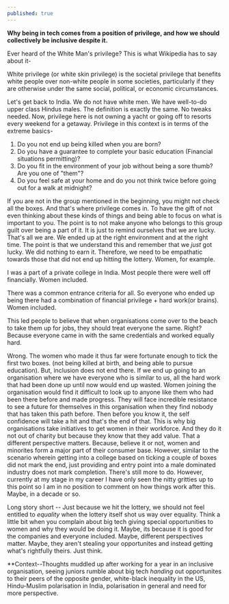 ```yaml
---
published: true
---
```


**Why being in tech comes from a position of privilege, and how we should collectively be inclusive despite it.**

Ever heard of the White Man's privilege? This is what Wikipedia has to say about it-

White privilege (or white skin privilege) is the societal privilege that benefits white people over non-white people in some societies, particularly if they are otherwise under the same social, political, or economic circumstances.

Let's get back to India. We do not have white men. We have well-to-do upper class Hindus males. The definition is exactly the same. No tweaks needed.
Now, privilege here is not owning a yacht or going off to resorts every weekend for a getaway. Privilege in this context is in terms of the extreme basics-

1. Do you not end up being killed when you are born?
2. Do you have a guarantee to complete your basic education (Financial situations permitting)?
3. Do you fit in the environment of your job without being a sore thumb? Are you one of "them"?
4. Do you feel safe at your home and do you not think twice before going out for a walk at midnight?

If you are not in the group mentioned in the beginning, you might not check all the boxes. And that's where privilege comes in. To have the gift of not even thinking
about these kinds of things and being able to focus on what is important to you.
The point is to not make anyone who belongs to this group guilt over being a part of it. It is just to remind ourselves that we are lucky. That's all we are. We ended up at the right environment and
at the right time. The point is that we understand this and remember that we *just* got lucky. We did nothing to earn it. Therefore, we need to be empathatic towards
those that did not end up hitting the lottery. Women, for example.

I was a part of a private college in India. Most people there were well off financially. Women included. 

There was a common entrance criteria for all. So everyone
who ended up being there had a combination of financial privilege + hard work(or brains). Women included.
 
This led people to believe that when organisations come
over to the beach to take them up for jobs, they should treat everyone the same. Right? Because everyone came in with the same credentials and worked equally hard.


Wrong. The women who made it thus far were fortunate enough to tick the first two boxes. (not being killed at birth, and being able to pursue education). But, 
inclusion does not end there. If we end up going to an organisation where we have everyone who is similar to us, all the hard work that had been done up until now 
would end up wasted. Women joining the organisation would find it difficult to look up to anyone like them who had been there before and made progress. They will
face incredible resistance to see a future for themselves in this organisation when they find nobody that has taken this path before. Then before you know it, the 
self confidence will take a hit and that's the end of that. This is why big organisations take initiatives to get women in their workforce. And they do it not out
of charity but because they know that they add value. That a different perspective matters. Because, believe it or not, women and minorites form a major part 
of their consumer base. However, similar to the scenario wherein getting into a college based on ticking a couple of boxes did not mark the end, just providing
and entry point into a male dominated industry does not mark completion. There's still more to do. However, currently at my stage in my career I have only seen
the nitty gritties up to this point so I am in no position to comment on how things work after this. Maybe, in a decade or so.

Long story short -- Just because we hit the lottery, we should not feel entitled to *equality* when the lottery itself shot us way over equality. Think a little
bit when you complain about big tech giving special opportunities to women and why they would be doing it. Maybe, its because it is good for the companies and
everyone included. Maybe, different perspectives matter. Maybe, they aren't stealing your opportunites and instead getting what's rightfully theirs. Just think.
 
 
 **Context--Thoughts muddled up after working for a year in an inclusive organisation, seeing juniors rumble about big tech *handing*
 out opportunites to their peers of the opposite gender, white-black inequality in the US, Hindu-Muslim polarisation in India, polarisation in general and need for more
 perspective.

